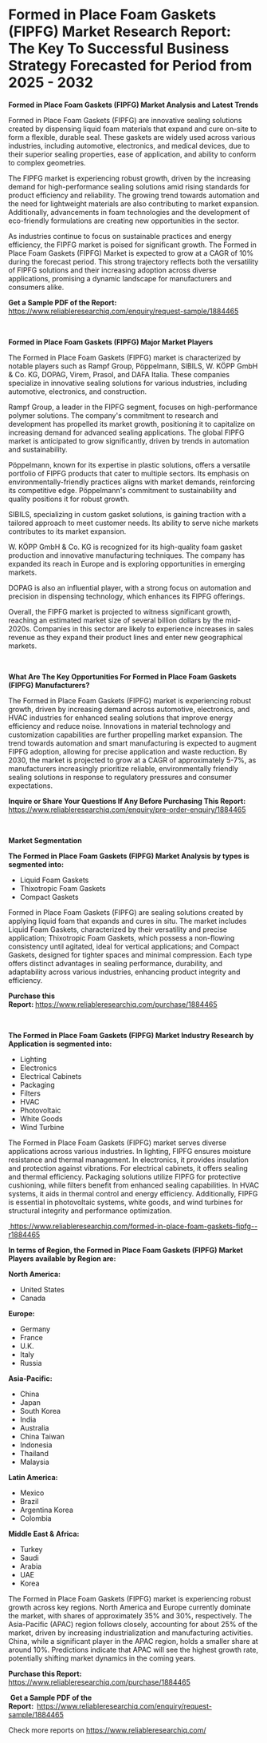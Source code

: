 <p><h1>Formed in Place Foam Gaskets (FIPFG) Market Research Report: The Key To Successful Business Strategy Forecasted for Period from 2025 - 2032</h1></p><p><strong>Formed in Place Foam Gaskets (FIPFG) Market Analysis and Latest Trends</strong></p>
<p><p>Formed in Place Foam Gaskets (FIPFG) are innovative sealing solutions created by dispensing liquid foam materials that expand and cure on-site to form a flexible, durable seal. These gaskets are widely used across various industries, including automotive, electronics, and medical devices, due to their superior sealing properties, ease of application, and ability to conform to complex geometries.</p><p>The FIPFG market is experiencing robust growth, driven by the increasing demand for high-performance sealing solutions amid rising standards for product efficiency and reliability. The growing trend towards automation and the need for lightweight materials are also contributing to market expansion. Additionally, advancements in foam technologies and the development of eco-friendly formulations are creating new opportunities in the sector.</p><p>As industries continue to focus on sustainable practices and energy efficiency, the FIPFG market is poised for significant growth. The Formed in Place Foam Gaskets (FIPFG) Market is expected to grow at a CAGR of 10% during the forecast period. This strong trajectory reflects both the versatility of FIPFG solutions and their increasing adoption across diverse applications, promising a dynamic landscape for manufacturers and consumers alike.</p></p>
<p><strong>Get a Sample PDF of the Report:&nbsp;</strong> <a href="https://www.reliableresearchiq.com/enquiry/request-sample/1884465?utm_campaign=2293&utm_medium=2&utm_source=Github&utm_content=ia&utm_term=03042025&utm_id=formed-in-place-foam-gaskets-fipfg">https://www.reliableresearchiq.com/enquiry/request-sample/1884465</a></p>
<p>&nbsp;</p>
<p><strong>Formed in Place Foam Gaskets (FIPFG) Major Market Players</strong></p>
<p><p>The Formed in Place Foam Gaskets (FIPFG) market is characterized by notable players such as Rampf Group, Pöppelmann, SIBILS, W. KÖPP GmbH & Co. KG, DOPAG, Virem, Prasol, and DAFA Italia. These companies specialize in innovative sealing solutions for various industries, including automotive, electronics, and construction.</p><p>Rampf Group, a leader in the FIPFG segment, focuses on high-performance polymer solutions. The company's commitment to research and development has propelled its market growth, positioning it to capitalize on increasing demand for advanced sealing applications. The global FIPFG market is anticipated to grow significantly, driven by trends in automation and sustainability.</p><p>Pöppelmann, known for its expertise in plastic solutions, offers a versatile portfolio of FIPFG products that cater to multiple sectors. Its emphasis on environmentally-friendly practices aligns with market demands, reinforcing its competitive edge. Pöppelmann's commitment to sustainability and quality positions it for robust growth.</p><p>SIBILS, specializing in custom gasket solutions, is gaining traction with a tailored approach to meet customer needs. Its ability to serve niche markets contributes to its market expansion. </p><p>W. KÖPP GmbH & Co. KG is recognized for its high-quality foam gasket production and innovative manufacturing techniques. The company has expanded its reach in Europe and is exploring opportunities in emerging markets.</p><p>DOPAG is also an influential player, with a strong focus on automation and precision in dispensing technology, which enhances its FIPFG offerings.</p><p>Overall, the FIPFG market is projected to witness significant growth, reaching an estimated market size of several billion dollars by the mid-2020s. Companies in this sector are likely to experience increases in sales revenue as they expand their product lines and enter new geographical markets.</p></p>
<p>&nbsp;</p>
<p><strong>What Are The Key Opportunities For Formed in Place Foam Gaskets (FIPFG) Manufacturers?</strong></p>
<p><p>The Formed in Place Foam Gaskets (FIPFG) market is experiencing robust growth, driven by increasing demand across automotive, electronics, and HVAC industries for enhanced sealing solutions that improve energy efficiency and reduce noise. Innovations in material technology and customization capabilities are further propelling market expansion. The trend towards automation and smart manufacturing is expected to augment FIPFG adoption, allowing for precise application and waste reduction. By 2030, the market is projected to grow at a CAGR of approximately 5-7%, as manufacturers increasingly prioritize reliable, environmentally friendly sealing solutions in response to regulatory pressures and consumer expectations.</p></p>
<p><strong>Inquire or Share Your Questions If Any Before Purchasing This Report:</strong> <a href="https://www.reliableresearchiq.com/enquiry/pre-order-enquiry/1884465?utm_campaign=2293&utm_medium=2&utm_source=Github&utm_content=ia&utm_term=03042025&utm_id=formed-in-place-foam-gaskets-fipfg">https://www.reliableresearchiq.com/enquiry/pre-order-enquiry/1884465</a></p>
<p>&nbsp;</p>
<p><strong>Market Segmentation</strong></p>
<p><strong>The Formed in Place Foam Gaskets (FIPFG) Market Analysis by types is segmented into:</strong></p>
<p><ul><li>Liquid Foam Gaskets</li><li>Thixotropic Foam Gaskets</li><li>Compact Gaskets</li></ul></p>
<p><p>Formed in Place Foam Gaskets (FIPFG) are sealing solutions created by applying liquid foam that expands and cures in situ. The market includes Liquid Foam Gaskets, characterized by their versatility and precise application; Thixotropic Foam Gaskets, which possess a non-flowing consistency until agitated, ideal for vertical applications; and Compact Gaskets, designed for tighter spaces and minimal compression. Each type offers distinct advantages in sealing performance, durability, and adaptability across various industries, enhancing product integrity and efficiency.</p></p>
<p><strong>Purchase this Report:&nbsp;</strong><a href="https://www.reliableresearchiq.com/purchase/1884465?utm_campaign=2293&utm_medium=2&utm_source=Github&utm_content=ia&utm_term=03042025&utm_id=formed-in-place-foam-gaskets-fipfg">https://www.reliableresearchiq.com/purchase/1884465</a></p>
<p>&nbsp;</p>
<p><strong>The Formed in Place Foam Gaskets (FIPFG) Market Industry Research by Application is segmented into:</strong></p>
<p><ul><li>Lighting</li><li>Electronics</li><li>Electrical Cabinets</li><li>Packaging</li><li>Filters</li><li>HVAC</li><li>Photovoltaic</li><li>White Goods</li><li>Wind Turbine</li></ul></p>
<p><p>The Formed in Place Foam Gaskets (FIPFG) market serves diverse applications across various industries. In lighting, FIPFG ensures moisture resistance and thermal management. In electronics, it provides insulation and protection against vibrations. For electrical cabinets, it offers sealing and thermal efficiency. Packaging solutions utilize FIPFG for protective cushioning, while filters benefit from enhanced sealing capabilities. In HVAC systems, it aids in thermal control and energy efficiency. Additionally, FIPFG is essential in photovoltaic systems, white goods, and wind turbines for structural integrity and performance optimization.</p></p>
<p><a href="https://www.reliableresearchiq.com/formed-in-place-foam-gaskets-fipfg--r1884465?utm_campaign=2293&utm_medium=2&utm_source=Github&utm_content=ia&utm_term=03042025&utm_id=formed-in-place-foam-gaskets-fipfg">&nbsp;https://www.reliableresearchiq.com/formed-in-place-foam-gaskets-fipfg--r1884465</a></p>
<p><strong>In terms of Region, the Formed in Place Foam Gaskets (FIPFG) Market Players available by Region are:</strong></p>
<p>
    <p> <strong> North America: </strong>
        <ul>
            <li>United States</li>
            <li>Canada</li>
        </ul>
        </p> 
    <p> <strong> Europe: </strong>
        <ul>
            <li>Germany</li>
            <li>France</li>
            <li>U.K.</li>
            <li>Italy</li>
            <li>Russia</li>
        </ul>
        </p> 
    <p> <strong> Asia-Pacific: </strong>
        <ul>
            <li>China</li>
            <li>Japan</li>
            <li>South Korea</li>
            <li>India</li>
            <li>Australia</li>
            <li>China Taiwan</li>
            <li>Indonesia</li>
            <li>Thailand</li>
            <li>Malaysia</li>
        </ul>
        </p> 
    <p> <strong> Latin America: </strong>
        <ul>
            <li>Mexico</li>
            <li>Brazil</li>
            <li>Argentina Korea</li>
            <li>Colombia</li>
        </ul>
        </p> 
    <p> <strong> Middle East & Africa: </strong>
        <ul>
            <li>Turkey</li>
            <li>Saudi</li>
            <li>Arabia</li>
            <li>UAE</li>
            <li>Korea</li>
        </ul>
    </p>
    </p>
<p><p>The Formed in Place Foam Gaskets (FIPFG) market is experiencing robust growth across key regions. North America and Europe currently dominate the market, with shares of approximately 35% and 30%, respectively. The Asia-Pacific (APAC) region follows closely, accounting for about 25% of the market, driven by increasing industrialization and manufacturing activities. China, while a significant player in the APAC region, holds a smaller share at around 10%. Predictions indicate that APAC will see the highest growth rate, potentially shifting market dynamics in the coming years.</p></p>
<p><strong>Purchase this Report: </strong><a href="https://www.reliableresearchiq.com/purchase/1884465?utm_campaign=2293&utm_medium=2&utm_source=Github&utm_content=ia&utm_term=03042025&utm_id=formed-in-place-foam-gaskets-fipfg">https://www.reliableresearchiq.com/purchase/1884465</a></p>
<p>&nbsp;<strong>Get a Sample PDF of the Report:&nbsp;&nbsp;</strong><a href="https://www.reliableresearchiq.com/enquiry/request-sample/1884465?utm_campaign=2293&utm_medium=2&utm_source=Github&utm_content=ia&utm_term=03042025&utm_id=formed-in-place-foam-gaskets-fipfg">https://www.reliableresearchiq.com/enquiry/request-sample/1884465</a></p>
<p><strong></strong></p>
<p>Check more reports on <a href="https://www.reliableresearchiq.com/?utm_campaign=2293&utm_medium=2&utm_source=Github&utm_content=ia&utm_term=03042025&utm_id=formed-in-place-foam-gaskets-fipfg">https://www.reliableresearchiq.com/</a></p>